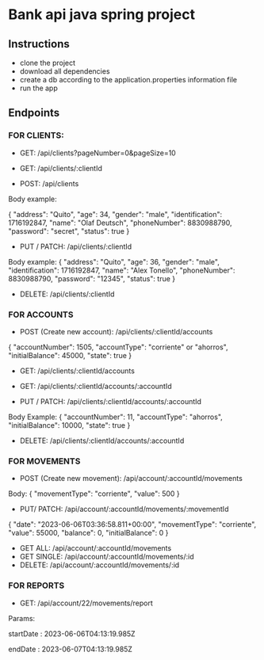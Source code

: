 # Bank api java spring project

## Instructions

- clone the project
- download all dependencies
- create a db according to the application.properties information file
- run the app


## Endpoints

### FOR CLIENTS:

- GET: /api/clients?pageNumber=0&pageSize=10

- GET: /api/clients/:clientId

- POST: /api/clients

Body example: 

{
"address":  "Quito",
"age": 34,
"gender": "male",
"identification": 1716192847,
"name": "Olaf Deutsch",
"phoneNumber": 8830988790,
"password": "secret",
"status": true
}

- PUT / PATCH: /api/clients/:clientId

Body example:
{
"address":  "Quito",
"age": 36,
"gender": "male",
"identification": 1716192847,
"name": "Alex Tonello",
"phoneNumber": 8830988790,
"password": "12345",
"status": true
}

- DELETE: /api/clients/:clientId

### FOR ACCOUNTS

- POST (Create new account): /api/clients/:clientId/accounts

{
"accountNumber": 1505,
"accountType": "corriente" or "ahorros",
"initialBalance": 45000,
"state": true
}

- GET: /api/clients/:clientId/accounts

- GET: /api/clients/:clientId/accounts/:accountId

- PUT / PATCH: /api/clients/:clientId/accounts/:accountId

Body Example:
{
"accountNumber": 11,
"accountType": "ahorros",
"initialBalance": 10000,
"state": true
}

- DELETE: /api/clients/:clientId/accounts/:accountId

### FOR MOVEMENTS

- POST (Create new movement): /api/account/:accountId/movements

Body:
{
"movementType": "corriente",
"value": 500
}

- PUT/ PATCH: /api/account/:accountId/movements/:movementId

{
"date": "2023-06-06T03:36:58.811+00:00",
"movementType": "corriente",
"value": 55000,
"balance": 0,
"initialBalance": 0
}

- GET ALL: /api/account/:accountId/movements
- GET SINGLE: /api/account/:accountId/movements/:id
- DELETE: /api/account/:accountId/movements/:id

### FOR REPORTS

- GET: /api/account/22/movements/report

Params:

startDate : 2023-06-06T04:13:19.985Z

endDate : 2023-06-07T04:13:19.985Z
